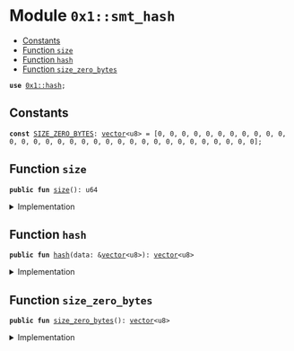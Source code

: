 
<a id="0x1_smt_hash"></a>

# Module `0x1::smt_hash`



-  [Constants](#@Constants_0)
-  [Function `size`](#0x1_smt_hash_size)
-  [Function `hash`](#0x1_smt_hash_hash)
-  [Function `size_zero_bytes`](#0x1_smt_hash_size_zero_bytes)


<pre><code><b>use</b> <a href="../../move-stdlib/doc/hash.md#0x1_hash">0x1::hash</a>;
</code></pre>



<a id="@Constants_0"></a>

## Constants


<a id="0x1_smt_hash_SIZE_ZERO_BYTES"></a>



<pre><code><b>const</b> <a href="smt_hash.md#0x1_smt_hash_SIZE_ZERO_BYTES">SIZE_ZERO_BYTES</a>: <a href="../../move-stdlib/doc/vector.md#0x1_vector">vector</a>&lt;u8&gt; = [0, 0, 0, 0, 0, 0, 0, 0, 0, 0, 0, 0, 0, 0, 0, 0, 0, 0, 0, 0, 0, 0, 0, 0, 0, 0, 0, 0, 0, 0, 0, 0];
</code></pre>



<a id="0x1_smt_hash_size"></a>

## Function `size`



<pre><code><b>public</b> <b>fun</b> <a href="smt_hash.md#0x1_smt_hash_size">size</a>(): u64
</code></pre>



<details>
<summary>Implementation</summary>


<pre><code><b>public</b> <b>fun</b> <a href="smt_hash.md#0x1_smt_hash_size">size</a>(): u64 {
    32
}
</code></pre>



</details>

<a id="0x1_smt_hash_hash"></a>

## Function `hash`



<pre><code><b>public</b> <b>fun</b> <a href="../../move-stdlib/doc/hash.md#0x1_hash">hash</a>(data: &<a href="../../move-stdlib/doc/vector.md#0x1_vector">vector</a>&lt;u8&gt;): <a href="../../move-stdlib/doc/vector.md#0x1_vector">vector</a>&lt;u8&gt;
</code></pre>



<details>
<summary>Implementation</summary>


<pre><code><b>public</b> <b>fun</b> <a href="../../move-stdlib/doc/hash.md#0x1_hash">hash</a>(data: &<a href="../../move-stdlib/doc/vector.md#0x1_vector">vector</a>&lt;u8&gt;): <a href="../../move-stdlib/doc/vector.md#0x1_vector">vector</a>&lt;u8&gt; {
    <a href="../../move-stdlib/doc/hash.md#0x1_hash_sha3_256">hash::sha3_256</a>(*data)
}
</code></pre>



</details>

<a id="0x1_smt_hash_size_zero_bytes"></a>

## Function `size_zero_bytes`



<pre><code><b>public</b> <b>fun</b> <a href="smt_hash.md#0x1_smt_hash_size_zero_bytes">size_zero_bytes</a>(): <a href="../../move-stdlib/doc/vector.md#0x1_vector">vector</a>&lt;u8&gt;
</code></pre>



<details>
<summary>Implementation</summary>


<pre><code><b>public</b> <b>fun</b> <a href="smt_hash.md#0x1_smt_hash_size_zero_bytes">size_zero_bytes</a>(): <a href="../../move-stdlib/doc/vector.md#0x1_vector">vector</a>&lt;u8&gt; {
    <a href="smt_hash.md#0x1_smt_hash_SIZE_ZERO_BYTES">SIZE_ZERO_BYTES</a>
}
</code></pre>



</details>


[move-book]: https://starcoin.dev/move/book/SUMMARY
